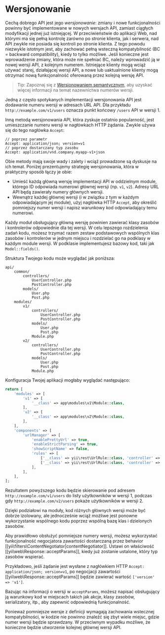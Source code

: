Wersjonowanie
=============

Cechą dobrego API jest jego *wersjonowanie*: zmiany i nowe funkcjonalności powinny być implementowane w nowych wersjach API, zamiast 
ciągłych modyfikacji jednej już istniejącej. W przeciwieństwie do aplikacji Web, nad którymi ma się pełną kontrolę zarówno po stronie 
klienta, jak i serwera, nad API zwykle nie posiada się kontroli po stronie klienta. Z tego powodu niezwykle istotnym jest, aby zachować 
pełną wsteczną kompatybilność (BC = backward compatibility), kiedy to tylko możliwe. Jeśli konieczne jest wprowadzenie zmiany, która 
może nie spełniać BC, należy wprowadzić ją w nowej wersji API, z kolejnym numerem. Istniejące klienty mogą wciąż używać starej, 
działającej wersji API, a nowe lub uaktualnione klienty mogą otrzymać nową funkcjonalność oferowaną przez kolejną wersję API. 

> Tip: Zapoznaj się z [Wersjonowaniem semantycznym](http://semver.org/lang/pl/), aby uzyskać więcej informacji na temat nazewnictwa 
  numerów wersji.

Jedną z często spotykanych implementacji wersjonowania API jest dodawanie numeru wersji w adresach URL API.
Dla przykładu `http://example.com/v1/users` oznacza punkt końcowy `/users` API w wersji 1. 

Inną metodą wersjonowania API, która zyskuje ostatnio popularność, jest umieszczanie numeru wersji w nagłówkach HTTP żądania. Zwykle 
używa się do tego nagłówka `Accept`:

```
// poprzez parametr
Accept: application/json; version=v1
// poprzez dostarczany typ zasobu
Accept: application/vnd.company.myapp-v1+json
```

Obie metody mają swoje wady i zalety i wciąż prowadzone są dyskusje na ich temat. Poniżej prezentujemy strategię wersjonowania, która 
w praktyczny sposób łączy je obie:

* Umieść każdą główną wersję implementacji API w oddzielnym module, którego ID odpowiada numerowi głównej wersji (np. `v1`, `v2`).
  Adresy URL API będą zawierały numery głównych wersji.
* Wewnątrz każdej głównej wersji (i w związku z tym w każdym odpowiadającym jej module), użyj nagłówka HTTP `Accept`, aby określić 
pomniejszy numer wersji i napisz warunkowy kod odpowiadający temu numerowi.

Każdy moduł obsługujący główną wersję powinien zawierać klasy zasobów i kontrolerów odpowiednie dla tej wersji. W celu lepszego 
rozdzielenia zadań kodu, możesz trzymać razem zestaw podstawowych wspólnych klas zasobów i kontrolerów w jednym miejscu i rozdzielać go 
na podklasy w każdym module wersji. W podklasie implementujesz bazowy kod, taki jak `Model::fields()`.

Struktura Twojego kodu może wyglądać jak poniższa:

```
api/
    common/
        controllers/
            UserController.php
            PostController.php
        models/
            User.php
            Post.php
    modules/
        v1/
            controllers/
                UserController.php
                PostController.php
            models/
                User.php
                Post.php
            Module.php
        v2/
            controllers/
                UserController.php
                PostController.php
            models/
                User.php
                Post.php
            Module.php
```

Konfiguracja Twojej aplikacji mogłaby wyglądać następująco:

```php
return [
    'modules' => [
        'v1' => [
            '__class' => app\modules\v1\Module::class,
        ],
        'v2' => [
            '__class' => app\modules\v2\Module::class,
        ],
    ],
    'components' => [
        'urlManager' => [
            'enablePrettyUrl' => true,
            'enableStrictParsing' => true,
            'showScriptName' => false,
            'rules' => [
                ['__class' => yii\rest\UrlRule::class, 'controller' => ['v1/user', 'v1/post']],
                ['__class' => yii\rest\UrlRule::class, 'controller' => ['v2/user', 'v2/post']],
            ],
        ],
    ],
];
```

Rezultatem powyższego kodu będzie skierowanie pod adresem `http://example.com/v1/users` do listy użytkowników w wersji 1, podczas gdy 
`http://example.com/v2/users` pokaże użytkowników w wersji 2.

Dzięki podziałowi na moduły, kod różnych głównych wersji może być dobrze izolowany, ale jednocześnie wciąż możliwe jest ponowne 
wykorzystanie wspólnego kodu poprzez wspólną bazę klas i dzielonych zasobów.

Aby prawidłowo obsłużyć pomniejsze numery wersji, możesz wykorzystać funkcjonalność negocjatora zawartości dostarczaną przez behavior 
[[yii\filters\ContentNegotiator|contentNegotiator]]. Ustawi on właściwość [[yii\web\Response::acceptParams]], kiedy już zostanie 
ustalone, który typ zasobów wspierać.

Przykładowo, jeśli żądanie jest wysłane z nagłówkiem HTTP `Accept: application/json; version=v1`, po negocjacji zawartości 
[[yii\web\Response::acceptParams]] będzie zawierać wartość `['version' => 'v1']`.

Bazując na informacji o wersji w `acceptParams`, możesz napisać obsługujący ją warunkowy kod w miejscach takich jak akcje, klasy 
zasobów, serializatory, itp., aby zapewnić odpowiednią funkcjonalność.

Ponieważ pomniejsze wersje z definicji wymagają zachowania wstecznej kompatybilności, w kodzie nie powinno znaleźć się zbyt wiele 
miejsc, gdzie numer wersji będzie sprawdzany. W przeciwnym wypadku możliwe, że konieczne będzie utworzenie kolejnej głównej wersji API.
